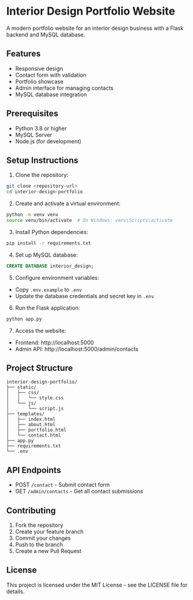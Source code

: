 # Interior Design Portfolio Website

A modern portfolio website for an interior design business with a Flask backend and MySQL database.

## Features

- Responsive design
- Contact form with validation
- Portfolio showcase
- Admin interface for managing contacts
- MySQL database integration

## Prerequisites

- Python 3.8 or higher
- MySQL Server
- Node.js (for development)

## Setup Instructions

1. Clone the repository:
```bash
git clone <repository-url>
cd interior-design-portfolio
```

2. Create and activate a virtual environment:
```bash
python -m venv venv
source venv/bin/activate  # On Windows: venv\Scripts\activate
```

3. Install Python dependencies:
```bash
pip install -r requirements.txt
```

4. Set up MySQL database:
```sql
CREATE DATABASE interior_design;
```

5. Configure environment variables:
- Copy `.env.example` to `.env`
- Update the database credentials and secret key in `.env`

6. Run the Flask application:
```bash
python app.py
```

7. Access the website:
- Frontend: http://localhost:5000
- Admin API: http://localhost:5000/admin/contacts

## Project Structure

```
interior-design-portfolio/
├── static/
│   ├── css/
│   │   └── style.css
│   └── js/
│       └── script.js
├── templates/
│   ├── index.html
│   ├── about.html
│   ├── portfolio.html
│   └── contact.html
├── app.py
├── requirements.txt
└── .env
```

## API Endpoints

- POST `/contact` - Submit contact form
- GET `/admin/contacts` - Get all contact submissions

## Contributing

1. Fork the repository
2. Create your feature branch
3. Commit your changes
4. Push to the branch
5. Create a new Pull Request

## License

This project is licensed under the MIT License - see the LICENSE file for details. 